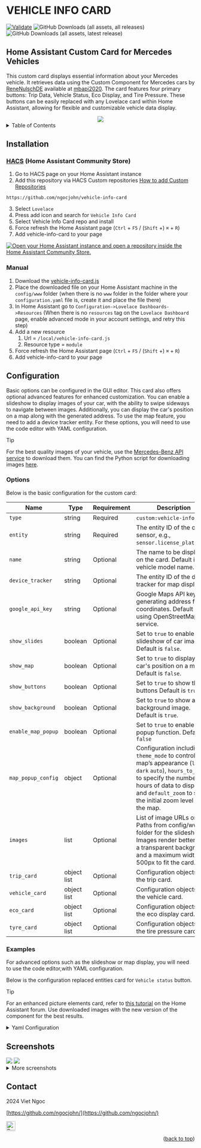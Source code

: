 <a name="readme-top"></a>

# VEHICLE INFO CARD

[![Validate](https://github.com/ngocjohn/vehicle-info-card/actions/workflows/validate.yaml/badge.svg)](https://github.com/ngocjohn/vehicle-info-card/actions/workflows/validate.yaml) ![GitHub Downloads (all assets, all releases)](https://img.shields.io/github/downloads/ngocjohn/vehicle-info-card/total?style=flat&logo=homeassistantcommunitystore&logoSize=auto&label=Downloads&color=%2318BCF2) ![GitHub Downloads (all assets, latest release)](https://img.shields.io/github/downloads/ngocjohn/vehicle-info-card/latest/total?style=flat&logo=homeassistantcommunitystore&logoSize=auto)

## Home Assistant Custom Card for Mercedes Vehicles

This custom card displays essential information about your Mercedes vehicle. It retrieves data using the Custom Component for Mercedes cars by [ReneNulschDE](https://github.com/ReneNulschDE/mbapi2020) available at [mbapi2020](https://github.com/ReneNulschDE/mbapi2020). The card features four primary buttons: Trip Data, Vehicle Status, Eco Display, and Tire Pressure. These buttons can be easily replaced with any Lovelace card within Home Assistant, allowing for flexible and customizable vehicle data display.

<div align="center">
  <a href="#"> <img src="https://raw.githubusercontent.com/ngocjohn/vehicle-info-card/main/assets/default-card.gif"></a>
</div>

<details>
  <summary>Table of Contents</summary>
  <ol>
    <li>
      <a href="#installation">Installation</a>
      <ul>
        <li><a href="#hacs-home-assistant-community-store">HACS</a></li>
        <li><a href="#manual">Manual</a></li>
      </ul>
    </li>
    <li>
      <a href="#usage">Usage</a>
      <ul>
        <li><a href="#configuration">Configuration</a></li>
        <li><a href="#options">Options</a></li>
        <li><a href="#examples">Examples</a></li>
      </ul>
    </li>
    <li><a href="#screenshots">Screenshots</a></li>
  </ol>
</details>

## Installation

### [HACS](https://hacs.xyz) (Home Assistant Community Store)

1. Go to HACS page on your Home Assistant instance
1. Add this repository via HACS Custom repositories [How to add Custom Repositories](https://hacs.xyz/docs/faq/custom_repositories/)

```
https://github.com/ngocjohn/vehicle-info-card
```

3. Select `Lovelace`
1. Press add icon and search for `Vehicle Info Card`
1. Select Vehicle Info Card repo and install
1. Force refresh the Home Assistant page (`Ctrl` + `F5` / (`Shift` +) `⌘` + `R`)
1. Add vehicle-info-card to your page

[![Open your Home Assistant instance and open a repository inside the Home Assistant Community Store.](https://my.home-assistant.io/badges/hacs_repository.svg)](https://my.home-assistant.io/redirect/hacs_repository/?owner=ngocjohn&repository=vehicle-info-card&category=plugin)

### Manual

1. Download the [vehicle-info-card.js](https://github.com/ngocjohn/vehicle-info-card/releases/latest)
1. Place the downloaded file on your Home Assistant machine in the `config/www` folder (when there is no `www` folder in the folder where your `configuration.yaml` file is, create it and place the file there)
1. In Home Assistant go to `Configuration->Lovelace Dashboards->Resources` (When there is no `resources` tag on the `Lovelace Dashboard` page, enable advanced mode in your account settings, and retry this step)
1. Add a new resource
   1. Url = `/local/vehicle-info-card.js`
   1. Resource type = `module`
1. Force refresh the Home Assistant page (`Ctrl` + `F5` / (`Shift` +) `⌘` + `R`)
1. Add vehicle-info-card to your page

## Configuration

Basic options can be configured in the GUI editor. This card also offers optional advanced features for enhanced customization. You can enable a slideshow to display images of your car, with the ability to swipe sideways to navigate between images. Additionally, you can display the car's position on a map along with the generated address. To use the map feature, you need to add a device tracker entity. For these options, you will need to use the code editor with YAML configuration.

> [!TIP]
> For the best quality images of your vehicle, use the [Mercedes-Benz API service](https://developer.mercedes-benz.com/products/vehicle_images/docs#) to download them. You can find the Python script for downloading images [here](https://gist.github.com/ngocjohn/b1c1f3730cc6f7079ae0d2b3bddd57ad).

### Options

Below is the basic configuration for the custom card:

| Name               | Type        | Requirement | Description                                                                                                                                                                                                                   |
| ------------------ | ----------- | ----------- | ----------------------------------------------------------------------------------------------------------------------------------------------------------------------------------------------------------------------------- |
| `type`             | string      | Required    | `custom:vehicle-info-card`.                                                                                                                                                                                                   |
| `entity`           | string      | Required    | The entity ID of the car sensor, e.g., `sensor.license_plate_car`.                                                                                                                                                            |
| `name`             | string      | Optional    | The name to be displayed on the card. Default is vehicle model name.                                                                                                                                                          |
| `device_tracker`   | string      | Optional    | The entity ID of the device tracker for map display.                                                                                                                                                                          |
| `google_api_key`   | string      | Optional    | Google Maps API key for generating address from coordinates. Default is using OpenStreetMap service.                                                                                                                          |
| `show_slides`      | boolean     | Optional    | Set to `true` to enable slideshow of car images. Default is `false`.                                                                                                                                                          |
| `show_map`         | boolean     | Optional    | Set to `true` to display the car's position on a map. Default is `false`.                                                                                                                                                     |
| `show_buttons`     | boolean     | Optional    | Set to `true` to show the buttons Default is `true`.                                                                                                                                                                          |
| `show_background`  | boolean     | Optional    | Set to `true` to show a background image. Default is `true`.                                                                                                                                                                  |
| `enable_map_popup` | boolean     | Optional    | Set to `true` to enable map popup function. Default is `false`                                                                                                                                                                |
| `map_popup_config` | object      | Optional    | Configuration including `theme_mode` to control the map’s appearance (`light` `dark` `auto`), `hours_to_show` to specify the number of hours of data to display, and `default_zoom` to set the initial zoom level of the map. |
| `images`           | list        | Optional    | List of image URLs or Paths from config/www folder for the slideshow. Images render better with a transparent background and a maximum width of 500px to fit the card.                                                        |
| `trip_card`        | object list | Optional    | Configuration objects for the trip card.                                                                                                                                                                                      |
| `vehicle_card`     | object list | Optional    | Configuration objects for the vehicle card.                                                                                                                                                                                   |
| `eco_card`         | object list | Optional    | Configuration objects for the eco display card.                                                                                                                                                                               |
| `tyre_card`        | object list | Optional    | Configuration objects for the tire pressure card.                                                                                                                                                                             |

### Examples

For advanced options such as the slideshow or map display, you will need to use the code editor,with YAML configuration.

Below is the configuration replaced entities card for `Vehicle status` button.

> [!TIP]
> For an enhanced picture elements card, refer to [this tutorial](https://community.home-assistant.io/t/mercedes-me-component/41911/1809) on the Home Assistant forum. Use downloaded images with the new version of the component for the best results.

<details>

<summary>Yaml Configuration</summary>

<br />

```yaml
- type: custom:vehicle-info-card
  entity: sensor.6z1_2359_car
  name: Mercedes-AMG E 43 4MATIC
  device_tracker: device_tracker.demo_paulus
  show_map: true
  show_slides: true
  show_buttons: true
  show_background: true
  enable_map_popup: false
  images:
    - /local/benz/benz-1.png
    - /local/benz/benz-2.png
    - /local/benz/benz-3.png
    - /local/benz/benz-4.png
    - /local/benz/benz-5.png
  vehicle_card:
    - type: entities
      show_header_toggle: false
      state_color: true
      title: Vehicle status
      entities:
        - entity: lock.6z1_2359_lock
        - entity: binary_sensor.6z1_2359_park_brake_status
        - entity: binary_sensor.6z1_2359_tire_warning
        - entity: binary_sensor.6z1_2359_low_brake_fluid_warning
        - entity: binary_sensor.6z1_2359_low_coolant_level_warning
        - entity: binary_sensor.6z1_2359_engine_light_warning
        - entity: binary_sensor.6z1_2359_low_wash_water_warning
```

<img src="https://raw.githubusercontent.com/ngocjohn/vehicle-info-card/main/assets/card-example-editor.png">

</details>

## Screenshots

<img src="https://raw.githubusercontent.com/ngocjohn/vehicle-info-card/main/assets/card-dark.png" />
<img src="https://raw.githubusercontent.com/ngocjohn/vehicle-info-card/main/assets/card-light.png" />

<br />

<details>
  <summary> More screenshots </summary>
    <img src="https://raw.githubusercontent.com/ngocjohn/vehicle-info-card/main/assets/card-toggled.png" />

<p>
</p>
    <img src="https://raw.githubusercontent.com/ngocjohn/vehicle-info-card/main/assets/car-custom-card-warning.png" />
    <img src="https://raw.githubusercontent.com/ngocjohn/vehicle-info-card/main/assets/car-custom-card.png" />
</details>

## Contact

2024 Viet Ngoc

[https://github.com/ngocjohn/](https://github.com/ngocjohn/)

<a href="https://buymeacoffee.com/ngocjohn" target="_blank">
  <img src="https://www.buymeacoffee.com/assets/img/custom_images/orange_img.png" alt="Buy Me A Coffee" style="height: 24px;width: auto;box-shadow: 0px 3px 2px 0px rgba(190, 190, 190, 0.5) !important;-webkit-box-shadow: 0px 3px 2px 0px rgba(190, 190, 190, 0.5) !important;" >
</a>

<p align="right">(<a href="#readme-top">back to top</a>)</p>
